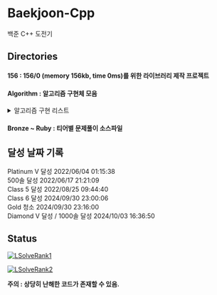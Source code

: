 # Baekjoon-Cpp

백준 C++ 도전기

## Directories
<h4> 156 : 156/0 (memory 156kb, time 0ms)를 위한 라이브러리 제작 프로젝트</h4>

<h4>Algorithm : 알고리즘 구현체 모음</h4>

<details>
<summary>알고리즘 구현 리스트</summary>

### Math
- [FFT](Algorithm/src/FFT.cpp)
- [MillerRabin](Algorithm/src/MillerRabin.cpp)
- [PollardRho](Algorithm/src/PollardRho.cpp)

### String
- [KMP](Algorithm/src/KMP.cpp)
- [Manacher](Algorithm/src/Manacher.cpp)

### DP
- [LCS](Algorithm/src/LCS.cpp)

### Graph
- [DFS_BFS](Algorithm/src/DFS_BFS.cpp)
- [Dijkstra](Algorithm/src/Dijkstra.cpp)
- [TopologySort](Algorithm/src/TopologySort.cpp)
- [MST](Algorithm/src/MST.cpp)

### Tree
- [FenwickTree](Algorithm/src/FenwickTree.cpp)
- [SegmentTree](Algorithm/src/SegmentTree.cpp)
- [Trie](Algorithm/src/Trie.cpp)

### Geometry
- [ConvexHull](Algorithm/src/ConvexHull.cpp)

### Others
- [Mos](Algorithm/src/Mos.cpp)

</details>

<h4>Bronze ~ Ruby : 티어별 문제풀이 소스파일</h4>

## 달성 날짜 기록
Platinum V 달성 2022/06/04 01:15:38</br>
500솔 달성      2022/06/17 21:21:09</br>
Class 5 달성    2022/08/25 09:44:40</br>
Class 6 달성    2024/09/30 23:00:06</br>
Gold 청소       2024/09/30 23:16:00</br>
Diamond V 달성 / 1000솔 달성  2024/10/03 16:36:50</br>

## Status
[![LSolveRank1](https://github-readme-solvedac-hyp3rflow.vercel.app/api/?handle=lukince)](https://solved.ac/profile/lukince)

[![LSolveRank2](http://mazassumnida.wtf/api/v2/generate_badge?boj=lukince)](https://solved.ac/profile/lukince)

**주의 : 상당히 난해한 코드가 존재할 수 있음.**
